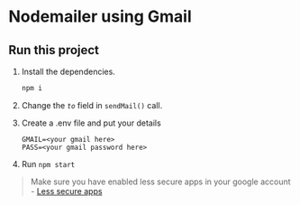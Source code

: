 # Nodemailer using Gmail

## Run this project

1. Install the dependencies.

   ```bash
   npm i
   ```

2. Change the _`to`_ field in `sendMail()` call.
3. Create a .env file and put your details
   ```
   GMAIL=<your gmail here>
   PASS=<your gmail password here>
   ```
4. Run `npm start`

> Make sure you have enabled less secure apps in your google account - [Less secure apps](https://myaccount.google.com/lesssecureapps)
